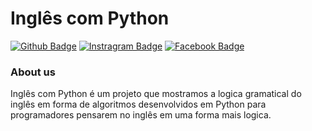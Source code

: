 # Inglês com Python	

[![Github Badge](https://img.shields.io/badge/-Github-000?style=flat-square&logo=Github&logoColor=white&link=https://github.com/inglescompython)](https://github.com/inglescompython)
[![Instragram Badge](https://img.shields.io/badge/-Instagram-red?style=flat-square&logo=Linkedin&logoColor=white&link=https://www.instagram.com/inglescompython/)](https://www.instagram.com/inglescompython/)
[![Facebook Badge](https://img.shields.io/badge/-Facebook-blue?style=flat-square&labelColor=1ca0f1&logo=twitter&logoColor=white&link=https://facebook.com/inglescompython)](https://facebook.com/inglescompython)

### About us

Inglês com Python é um projeto que mostramos a logica gramatical do inglês em forma de algoritmos desenvolvidos em Python para programadores pensarem no inglês em uma forma mais logica.
